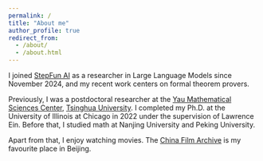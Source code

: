 ```yaml
---
permalink: /
title: "About me"
author_profile: true
redirect_from: 
  - /about/
  - /about.html
---
```


I joined [StepFun AI](https://www.stepfun.com/company) as a researcher in Large Language Models since November 2024, and my recent work centers on formal theorem provers. 

Previously, I was a postdoctoral researcher at the [Yau Mathematical Sciences Center](https://ymsc.tsinghua.edu.cn), [Tsinghua University](https://www.tsinghua.edu.cn). I completed my Ph.D. at the University of Illinois at Chicago in 2022 under the supervision of Lawrence Ein. Before that, I studied math at Nanjing University and Peking University.

Apart from that, I enjoy watching movies. The [China Film Archive](https://www.cfa.org.cn) is my favourite place in Beijing.
